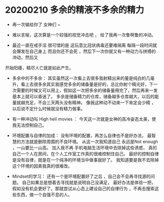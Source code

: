 
# 20200210 多余的精液不多余的精力

- 再一次输给你了 女神们 ~  

- 难以言喻，这次算是一个较强的视觉冲击吧 ， 给了我再一次鲁啊鲁的冲动。

- 最近一直在戒手淫 很可惜的是 这玩意比冠状病毒还要难隔离 每隔一段时间就会爆发在自己身上 而且你还不会死 ，然后下一次你就又有一种动力与拼搏的冲动，然后又

开始阳痿，精尽人亡就是如此产生。

- 多余中的不多余： 其实虽然这一次看上去很多我射精出来的量是纯白的几毫升，看上去很多余其实我感觉多余的储备量是好的，总比你射个精光好，下一次需要的时候又可以用上，假如这一次把多余的储备量用完了，然后再来一发基本上就可以昏迷了。   多余是储备精力的仓库，储备越多仓库越大，以后的能量就越充足，不会三天两头没有精神。  像我这种动不动来一下肯定会少精 ， 以后说不定什么时候就没有精力做事。 

- 有一种冲动叫 High hell movies ： 今天这一次就是女神的高冷姿态太美，使我无法控制自己。 

- 环境配置与自律的加成： 没有环境的配置，再怎么自律也不是好办法， 最智慧的方法就是删除周围的不良环境。 从这一次我知道自己 永远是Not enough ，一山要比一山高。 加入我不再 手机电脑生活环境中去除掉这些诱惑， 真的自己一个人在房间，在个人工作室工作真的很难控制住自己。  最好的控制自律是没有自律，就是在一个纯净的环境当中做事就好了。  我知道要是我不去除掉这个环境的因素我真的很难改。

- Mindset的学习：  还有一个是环境配置好了之后 ，自己会不会再寻找源的问题。  自己如果总是想着去寻找就是说明自己没满足， 最好办法是体验一把，假如没有机会更好了。那就尝试从心态上建设自己的自律行为 ，不再去搜索这些东西，做一个自强不息的人。





